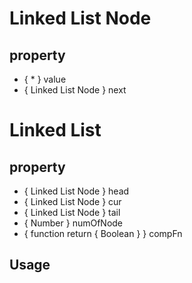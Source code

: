 # Linked List Node
## property
* { * } value
* { Linked List Node } next

# Linked List
## property
* { Linked List Node } head
* { Linked List Node } cur
* { Linked List Node } tail
* { Number } numOfNode
* { function return { Boolean } } compFn

## Usage
